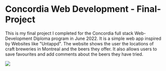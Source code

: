 # Concordia Web Development - Final-Project

<p>This is my final project I completed for the Concordia full stack Web-Development Diploma program in June 2022. It is a simple web app inspired by Websites like "Untappd". The website shows the user the locations of craft breweries in Montreal and the beers they offer. It also allows users to save favourites and add comments about the beers they have tried.
</p>
<img src="client/public/Broue-Mance White Logo Orange.png">
